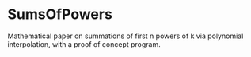 # SumsOfPowers
Mathematical paper on summations of first n powers of k via polynomial interpolation, with a proof of concept program.
